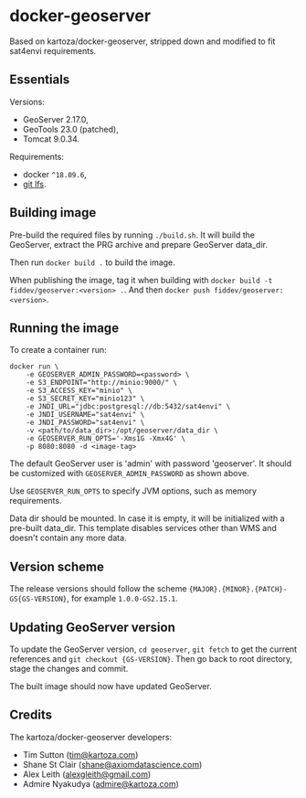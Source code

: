 # docker-geoserver

Based on kartoza/docker-geoserver, stripped down and modified to fit sat4envi requirements.

## Essentials

Versions:
- GeoServer 2.17.0,
- GeoTools 23.0 (patched),
- Tomcat 9.0.34.

Requirements:
- docker `^18.09.6`,
- [git lfs](https://git-lfs.github.com/).


## Building image

Pre-build the required files by running `./build.sh`.
It will build the GeoServer, extract the PRG archive and prepare GeoServer data_dir.

Then run `docker build .` to build the image.

When publishing the image, tag it when building with `docker build -t fiddev/geoserver:<version> .`.
And then `docker push fiddev/geoserver:<version>`.


## Running the image

To create a container run:
```shell
docker run \
    -e GEOSERVER_ADMIN_PASSWORD=<password> \
    -e S3_ENDPOINT="http://minio:9000/" \
    -e S3_ACCESS_KEY="minio" \
    -e S3_SECRET_KEY="minio123" \
    -e JNDI_URL="jdbc:postgresql://db:5432/sat4envi" \
    -e JNDI_USERNAME="sat4envi" \
    -e JNDI_PASSWORD="sat4envi" \
    -v <path/to/data_dir>:/opt/geoserver/data_dir \
    -e GEOSERVER_RUN_OPTS='-Xms1G -Xmx4G' \
    -p 8080:8080 -d <image-tag>
```

The default GeoServer user is 'admin' with password 'geoserver'.
It should be customized with `GEOSERVER_ADMIN_PASSWORD` as shown above.

Use `GEOSERVER_RUN_OPTS` to specify JVM options, such as memory requirements.

Data dir should be mounted.
In case it is empty, it will be initialized with a pre-built data_dir.
This template disables services other than WMS and doesn't contain any more data.


## Version scheme

The release versions should follow the scheme `{MAJOR}.{MINOR}.{PATCH}-GS{GS-VERSION}`, for example `1.0.0-GS2.15.1`.


## Updating GeoServer version

To update the GeoServer version, `cd geoserver`, `git fetch` to get the current references
and `git checkout {GS-VERSION}`.
Then go back to root directory, stage the changes and commit.

The built image should now have updated GeoServer.


## Credits

The kartoza/docker-geoserver developers:
* Tim Sutton (tim@kartoza.com)
* Shane St Clair (shane@axiomdatascience.com)
* Alex Leith (alexgleith@gmail.com)
* Admire Nyakudya (admire@kartoza.com)
